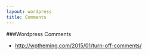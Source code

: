 ```yaml
---
layout: wordpress
title: Comments
---
```


###Wordpress Comments

- http://wptheming.com/2015/01/turn-off-comments/
